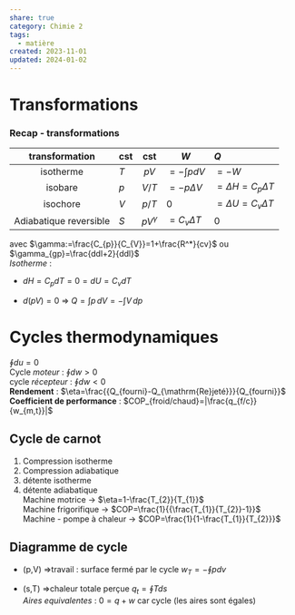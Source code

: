 ```yaml
---  
share: true  
category: Chimie 2  
tags:  
  - matière  
created: 2023-11-01  
updated: 2024-01-02  
---  
```

  
  
# Transformations  
### Recap - transformations  
|     transformation     | cst |                cst                | $W$              | $Q$                       |  
|:----------------------:| --- |:---------------------------------:| ---------------- |:------------------------- |  
|       isotherme        | $T$ |             $pV$             | $=-\int pdV$          | $=-W$                     |  
|        isobare         | $p$ | $V/T$ | $=-p\Delta V$    | $=\Delta H=C_{p}\Delta T$ |  
|        isochore        | $V$ | ${p} /{T}$ | $0$              | $=\Delta U=C_{v}\Delta T$ |  
| Adiabatique reversible | $S$ |         $pV^\gamma$          | $=C_{v}\Delta T$ | $0$                       |  
  
avec $\gamma:=\frac{C_{p}}{C_{V}}=1+\frac{R^*}{cv}$ ou $\gamma_{gp}=\frac{ddl+2}{ddl}$  
*Isotherme* :  
  
- $dH=C_{p}dT=0=dU=C_{v}dT$  
  
- $d(pV)=0$ ⇒ $Q=\int p \, dV =-\int V \, dp$  
  
# Cycles thermodynamiques  
$\oint du=0$  
Cycle *moteur* : $\oint dw>0$  
cycle *récepteur* : $\oint dw <0$  
**Rendement** : $\eta=\frac{{Q_{fourni}-Q_{\mathrm{Re}jeté}}}{Q_{fourni}}$  
**Coefficient de performance** : $COP_{froid/chaud}=|\frac{q_{f/c}}{w_{m,t}}|$  
## Cycle de carnot  
1. Compression isotherme  
2. Compression adiabatique  
3. détente isotherme  
4. détente adiabatique  
Machine motrice → $\eta=1-\frac{T_{2}}{T_{1}}$  
Machine frigorifique → $COP=\frac{1}{{\frac{T_{1}}{T_{2}}-1}}$  
Machine - pompe à chaleur → $COP=\frac{1}{1-\frac{T_{1}}{T_{2}}}$  
## Diagramme de cycle  
  
- (p,V) ⇒travail : surface fermé par le cycle $w_{T}=-\oint pdv$  
  
- (s,T) ⇒chaleur totale perçue $q_{t}=\oint Tds$  
*Aires equivalentes* : $0=q+w$ car cycle (les aires sont égales)  
